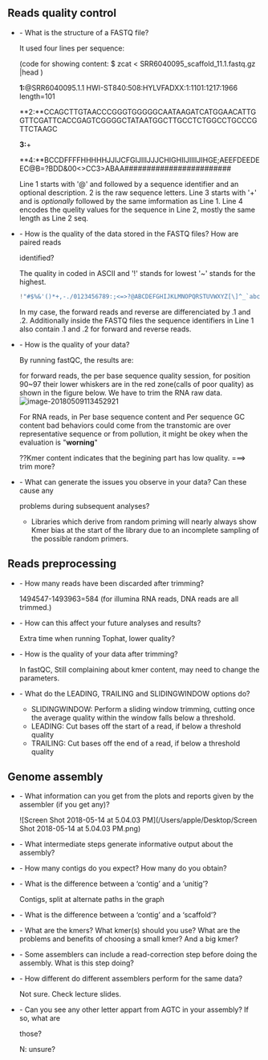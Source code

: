 ## Reads quality control

- \-  What is the structure of a FASTQ file? 

  It used four lines per sequence: 

  (code for showing content: $ zcat < SRR6040095_scaffold_11.1.fastq.gz |head )

  **1:**@SRR6040095.1.1 HWI-ST840:508:HYLVFADXX:1:1101:1217:1966 length=101

  **2:**CCAGCTTGTAACCCGGGTGGGGGCAATAAGATCATGGAACATTGGTTCGATTCACCGAGTCGGGGCTATAATGGCTTGCCTCTGGCCTGCCCGTTCTAAGC

  **3:**+

  **4:**BCCDFFFFHHHHHJJIJCFGIJIIIJJJCHIGHIIJIIIIJIHGE;AEEFDEEDEEC@B=?BDD&00<>CC3>ABAA########################

  Line 1 starts with '@' and followed by a sequence identifier and an optional description. 2 is the raw sequence letters. Line 3 starts with '+' and is *optionally* followed by the same imformation as Line 1. Line 4 encodes the quelity values for the sequence in Line 2, mostly the same length as Line 2 seq.

- \-  How is the quality of the data stored in the FASTQ files? How are paired reads 

  identified? 

  The quality in coded in ASCII and '!' stands for lowest '~' stands for the highest.

  ```scheme
  !"#$%&'()*+,-./0123456789:;<=>?@ABCDEFGHIJKLMNOPQRSTUVWXYZ[\]^_`abcdefghijklmnopqrstuvwxyz{|}~
  ```

  In my case, the forward reads and reverse are differenciated by .1 and .2. Additionally inside the FASTQ files the sequence identifiers in Line 1 also contain .1 and .2 for forward and reverse reads.

- \-  How is the quality of your data? 

  By running fastQC, the results are:

  for forward reads, the per base sequence quality session, for position 90~97 their lower whiskers are in the red zone(calls of poor quality) as shown in the figure below. We have to trim the RNA raw data.![image-20180509113452921](/var/folders/f3/9n5djfxd7bbbhpxt8ngx5xp40000gn/T/abnerworks.Typora/image-20180509113452921.png)

  For RNA reads, in Per base sequence content and Per sequence GC content bad behaviors could come from the transtomic are over representative sequence or from pollution, it might be okey when the evaluation is "**worning**" 

  ??Kmer content indicates that the begining part has low quality. ===> trim more?

- \- What can generate the issues you observe in your data? Can these cause any 

  problems during subsequent analyses? 

  - Libraries which derive from random priming will nearly always show Kmer bias at the start of the library due to an incomplete sampling of the possible random primers.

  

## Reads preprocessing 

- \-  How many reads have been discarded after trimming? 

  1494547-1493963=584 (for illumina RNA reads, DNA reads are all trimmed.)

- \-  How can this affect your future analyses and results? 

  Extra time when running Tophat, lower quality?

- \-  How is the quality of your data after trimming? 

  In fastQC, Still complaining about kmer content, may need to change the parameters.

- \-  What do the LEADING, TRAILING and SLIDINGWINDOW options do? 

  - SLIDINGWINDOW: Perform a sliding window trimming, cutting once the average quality within the window falls below a threshold.
  - LEADING: Cut bases off the start of a read, if below a threshold quality
  - TRAILING: Cut bases off the end of a read, if below a threshold quality

## Genome assembly

- \-  What information can you get from the plots and reports given by the assembler (if you get any)? 

  ![Screen Shot 2018-05-14 at 5.04.03 PM](/Users/apple/Desktop/Screen Shot 2018-05-14 at 5.04.03 PM.png)

- \-  What intermediate steps generate informative output about the assembly? 

- \-  How many contigs do you expect? How many do you obtain? 

- \-  What is the difference between a ‘contig’ and a ‘unitig’? 

  Contigs, split at alternate paths in the graph

- \-  What is the difference between a ‘contig’ and a ‘scaffold’? 

- \-  What are the kmers? What kmer(s) should you use? What are the problems and benefits of choosing a small kmer? And a big kmer? 

- \-  Some assemblers can include a read-correction step before doing the assembly. What is this step doing? 

- \-  How different do different assemblers perform for the same data? 

  Not sure. Check lecture slides.

- \-  Can you see any other letter appart from AGTC in your assembly? If so, what are 

  those? 

  N: unsure?